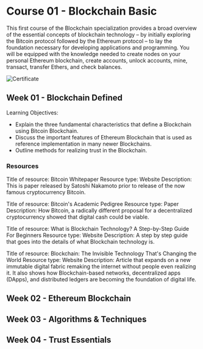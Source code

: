 # Course 01 - Blockchain Basic
This first course of the Blockchain specialization provides a broad overview of the essential concepts of blockchain technology – by initially exploring the Bitcoin protocol followed by the Ethereum protocol – to lay the foundation necessary for developing applications and programming. You will be equipped with the knowledge needed to create nodes on your personal Ethereum blockchain, create accounts, unlock accounts, mine, transact, transfer Ethers, and check balances.

![Certificate](/ezequiel-aguilar-blockchain-basics-UB-Sunny-Blockchain-Specialization.png)

## Week 01 - Blockchain Defined
Learning Objectives:
* Explain the three fundamental characteristics that define a Blockchain using Bitcoin Blockchain.
* Discuss the important features of Ethereum Blockchain that is used as reference implementation in many newer Blockchains.
* Outline methods for realizing trust in the Blockchain.

### Resources
Title of resource: Bitcoin Whitepaper
Resource type: Website
Description: This is paper released by Satoshi Nakamoto prior to release of the now famous cryptocurrency Bitcoin.

Title of resource: Bitcoin's Academic Pedigree
Resource type: Paper
Description: How Bitcoin, a radically different proposal for a decentralized cryptocurrency showed that digital cash could be viable.

Title of resource: What is Blockchain Technology? A Step-by-Step Guide For Beginners
Resource type: Website
Description: A step by step guide that goes into the details of what Blockchain technology is.

Title of resource: Blockchain: The Invisible Technology That's Changing the World
Resource type: Website
Description: Article that expands on a new immutable digital fabric remaking the internet without people even realizing it. It also shows how Blockchain-based networks, decentralized apps (DApps), and distributed ledgers are becoming the foundation of digital life.

## Week 02 - Ethereum Blockchain

## Week 03 - Algorithms & Techniques

## Week 04 - Trust Essentials

